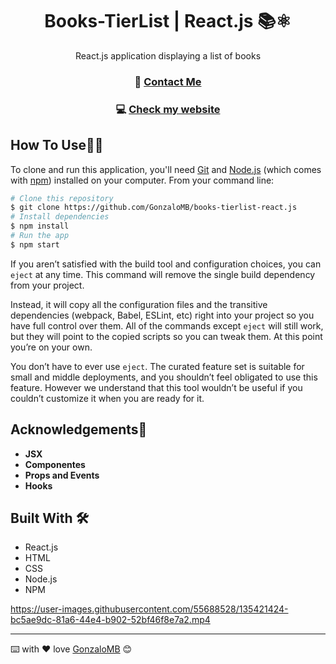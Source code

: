 <!-- Please update value in the {}  -->

<h1 align="center">Books-TierList | React.js 📚⚛️</h1>

<div align="center">
  React.js application displaying a list of books
</div>

<div align="center">
  <h3> 📝 
    <a href="https://www.linkedin.com/in/gonzalo-meana-balseiro-90a523188/">
      Contact Me
    </a>
  </h3>
    <h3> 💻  
    <a href="http://gonzalomb.com">
      Check my website
    </a>
  </h3>
</div>

## How To Use👨‍💻

<!-- Example: -->

To clone and run this application, you'll need [Git](https://git-scm.com) and [Node.js](https://nodejs.org/en/download/) (which comes with [npm](http://npmjs.com)) installed on your computer. From your command line:

```bash
# Clone this repository
$ git clone https://github.com/GonzaloMB/books-tierlist-react.js
# Install dependencies
$ npm install
# Run the app
$ npm start
```
If you aren’t satisfied with the build tool and configuration choices, you can `eject` at any time. This command will remove the single build dependency from your project.

Instead, it will copy all the configuration files and the transitive dependencies (webpack, Babel, ESLint, etc) right into your project so you have full control over them. All of the commands except `eject` will still work, but they will point to the copied scripts so you can tweak them. At this point you’re on your own.

You don’t have to ever use `eject`. The curated feature set is suitable for small and middle deployments, and you shouldn’t feel obligated to use this feature. However we understand that this tool wouldn’t be useful if you couldn’t customize it when you are ready for it.

## Acknowledgements🚀
- **JSX**
- **Componentes**
- **Props and Events**
- **Hooks**

## Built With 🛠️

* React.js
* HTML
* CSS 
* Node.js
* NPM


https://user-images.githubusercontent.com/55688528/135421424-bc5ae9dc-81a6-44e4-b902-52bf46f8e7a2.mp4


---
⌨️ with ❤️ love [GonzaloMB](https://github.com/GonzaloMB) 😊


